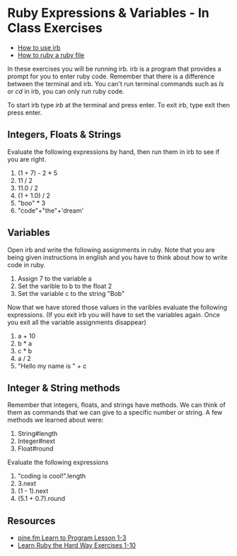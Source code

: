 # Ruby Expressions & Variables - In Class Exercises

- [How to use irb](https://www.youtube.com/watch?v=lVpE4YbUz8Q)
- [How to ruby a ruby file](http://youtu.be/V3ynQciE2ag)

In these exercises you will be running irb. irb is a program that provides a prompt for you to enter ruby code. Remember that there is a difference between the terminal and irb. You can't run terminal commands such as *ls* or *cd* in irb, you can only run ruby code.

To start irb type *irb* at the terminal and press enter.
To exit irb, type exit then press enter.

## Integers, Floats & Strings

Evaluate the following expressions by hand, then run them in irb to see if you are right.

1. (1 + 7) - 2 * 5
2. 11 / 2
3. 11.0 / 2
4. (1 + 1.0) / 2
5. "boo" * 3
6. "code"+"the"+'dream'

## Variables

Open irb and write the following assignments in ruby. Note that you are being given instructions in english and you have to think about how to write code in ruby.

1. Assign 7 to the variable a
2. Set the varible to b to the float 2
3. Set the variable c to the string "Bob"

Now that we have stored those values in the varibles evaluate the following expressions. (If you exit irb you will have to set the variables again. Once you exit all the variable assignments disappear)

1. a + 10
2. b * a
3. c * b
4. a / 2
5. "Hello my name is " + c

## Integer & String methods

Remember that integers, floats, and strings have methods. We can think of them as commands that we can give to a specific number or string. A few methods we learned about were:

1. String#length
2. Integer#next
3. Float#round

Evaluate the following expressions

1. "coding is cool!".length
2. 3.next
3. (1 - 1).next
4. (5.1 + 0.7).round

## Resources

- [pine.fm Learn to Program Lesson 1-3](https://pine.fm/LearnToProgram/chap_02.html)
- [Learn Ruby the Hard Way Exercises 1-10](https://learnrubythehardway.org/book)

